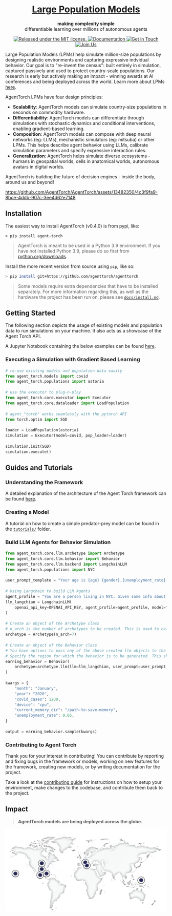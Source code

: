 <h1 align="center">
  <a href="https://lpm.media.mit.edu/" target="_blank">
    Large Population Models
  </a>
</h1>

<p align="center">
  <strong>making complexity simple</strong><br>
  differentiable learning over millions of autonomous agents
</p>

<p align="center">
  <a href="https://github.com/AgentTorch/AgentTorch/blob/master/license.md" target="_blank">
    <img src="https://img.shields.io/badge/license-MIT-blue.svg" alt="Released under the MIT license." />
  </a>

  <a href="https://agenttorch.github.io/AgentTorch/" target="_blank">
    <img src="https://img.shields.io/badge/Quick%20Introduction-green" alt="Documentation" />
  </a>
  <a href="https://twitter.com/intent/follow?screen_name=ayushchopra96" target="_blank">
    <img src="https://img.shields.io/twitter/follow/ayushchopra96?style=social&label=Get%20in%20Touch" alt="Get in Touch" />
  </a>
  <a href="https://join.slack.com/t/largepopulationmodels/shared_invite/zt-2jalzf9ki-n9nXG5FryVSMaPmEL7Wm2w" target="_blank">
     <img src="https://img.shields.io/badge/Slack-4A154B?logo=slack&logoColor=white" alt="Join Us"/>
  </a>
</p>

Large Population Models (LPMs) help simulate million-size populations by
designing realistic environments and capturing expressive indvidual behavior.
Our goal is to "re-invent the census": built entirely in simulation, captured
passively and used to protect country-scale populations. Our research is early
but actively making an impact - winning awards at AI conferences and being
deployed across the world. Learn more about LPMs
[here](lpm.media.mit.edu/research.pdf).

AgentTorch LPMs have four design principles:

- **Scalability**: AgentTorch models can simulate country-size populations in
  seconds on commodity hardware.
- **Differentiability**: AgentTorch models can differentiate through simulations
  with stochastic dynamics and conditional interventions, enabling
  gradient-based learning.
- **Composition**: AgentTorch models can compose with deep neural networks (eg:
  LLMs), mechanistic simulators (eg: mitsuba) or other LPMs. This helps describe
  agent behavior using LLMs, calibrate simulation parameters and specify
  expressive interaction rules.
- **Generalization**: AgentTorch helps simulate diverse ecosystems - humans in
  geospatial worlds, cells in anatomical worlds, autonomous avatars in digital
  worlds.

AgentTorch is building the future of decision engines - inside the body, around
us and beyond!

https://github.com/AgentTorch/AgentTorch/assets/13482350/4c3f9fa9-8bce-4ddb-907c-3ee4d62e7148

## Installation

The easiest way to install AgentTorch (v0.4.0) is from pypi, like:
```
> pip install agent-torch
```

> AgentTorch is meant to be used in a Python 3.9 environment. If you have not
> installed Python 3.9, please do so first from
> [python.org/downloads](https://www.python.org/downloads/).

Install the more recent version from source using `pip`, like so:

```sh
> pip install git+https://github.com/agenttorch/agenttorch
```

> Some models require extra dependencies that have to be installed separately.
> For more information regarding this, as well as the hardware the project has
> been run on, please see [`docs/install.md`](docs/install.md).

## Getting Started

The following section depicts the usage of existing models and population data
to run simulations on your machine. It also acts as a showcase of the Agent
Torch API.

A Jupyter Notebook containing the below examples can be found
[here](docs/tutorials/using-models/walkthrough.ipynb).

### Executing a Simulation with Gradient Based Learning

```py
# re-use existing models and population data easily
from agent_torch.models import covid
from agent_torch.populations import astoria

# use the executor to plug-n-play
from agent_torch.core.executor import Executor
from agent_torch.core.dataloader import LoadPopulation

# agent_"torch" works seamlessly with the pytorch API
from torch.optim import SGD

loader = LoadPopulation(astoria)
simulation = Executor(model=covid, pop_loader=loader)

simulation.init(SGD)
simulation.execute()
```

## Guides and Tutorials

### Understanding the Framework

A detailed explanation of the architecture of the Agent Torch framework can be
found [here](docs/architecture.md).

### Creating a Model

A tutorial on how to create a simple predator-prey model can be found in the
[`tutorials/`](docs/tutorials/) folder.

### Build LLM Agents for Behavior Simulation

```py
from agent_torch.core.llm.archetype import Archetype
from agent_torch.core.llm.behavior import Behavior
from agent_torch.core.llm.backend import LangchainLLM
from agent_torch.populations import NYC

user_prompt_template = "Your age is {age} {gender},{unemployment_rate} the number of COVID cases is {covid_cases}."

# Using Langchain to build LLM Agents
agent_profile = "You are a person living in NYC. Given some info about you and your surroundings, decide your willingness to work. Give answer as a single number between 0 and 1, only."
llm_langchian = LangchainLLM(
    openai_api_key=OPENAI_API_KEY, agent_profile=agent_profile, model="gpt-3.5-turbo"
)

# Create an object of the Archetype class
# n_arch is the number of archetypes to be created. This is used to calculate a distribution from which the outputs are then sampled.
archetype = Archetype(n_arch=7)

# Create an object of the Behavior class
# You have options to pass any of the above created llm objects to the behavior class
# Specify the region for which the behavior is to be generated. This should be the name of any of the regions available in the populations folder.
earning_behavior = Behavior(
    archetype=archetype.llm(llm=llm_langchian, user_prompt=user_prompt_template), region=NYC
)

kwargs = {
    "month": "January",
    "year": "2020",
    "covid_cases": 1200,
    "device": "cpu",
    "current_memory_dir": "/path-to-save-memory",
    "unemployment_rate": 0.05,
}

output = earning_behavior.sample(kwargs)
```

### Contributing to Agent Torch

Thank you for your interest in contributing! You can contribute by reporting and
fixing bugs in the framework or models, working on new features for the
framework, creating new models, or by writing documentation for the project.

Take a look at the [contributing guide](docs/contributing.md) for instructions
on how to setup your environment, make changes to the codebase, and contribute
them back to the project.

## Impact

> **AgentTorch models are being deployed across the globe.**

![Impact](docs/media/impact.png)
